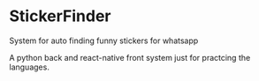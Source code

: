 # StickerFinder
System for auto finding funny stickers for whatsapp

A python back and react-native front system just for practcing the languages.
